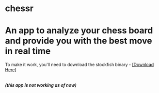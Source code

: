 # <strong>chessr</strong>
# An app to analyze your chess board and provide you with the best move in real time



To make it work, you'll need to download the stockfish binary - <a href="https://stockfishchess.org/download/">[Download Here]</a><br><br><br>
<strong> <em>(this app is not working as of now)</em></strong>
